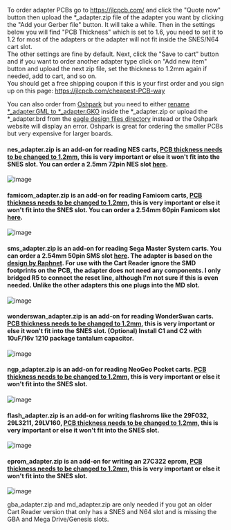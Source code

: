 To order adapter PCBs go to https://jlcpcb.com/ and click the "Quote now" button then upload the *_adapter.zip file of the adapter you want by clicking the "Add your Gerber file" button. It will take a while. Then in the settings below you will find "PCB Thickness" which is set to 1.6, you need to set it to 1.2 for most of the adapters or the adapter will not fit inside the SNES/N64 cart slot.    
The other settings are fine by default. Next, click the "Save to cart" button and if you want to order another adapter type click on "Add new item" button and upload the next zip file, set the thickness to 1.2mm again if needed, add to cart, and so on.     
You should get a free shipping coupon if this is your first order and you sign up on this page: https://jlcpcb.com/cheapest-PCB-way      

You can also order from [Oshpark](https://oshpark.com/) but you need to either [rename *_adapter.GML to *_adapter.GKO](https://www.dropbox.com/s/0rcvhalgeu11sf8/rename.jpg?dl=0) inside the *_adapter.zip or upload the *_adapter.brd from the [eagle design files directory](https://github.com/sanni/cartreader/tree/master/pcb/eagle%20design%20files) instead or the Oshpark website will display an error. Oshpark is great for ordering the smaller PCBs but very expensive for larger boards.   

#### nes_adapter.zip is an add-on for reading NES carts, [PCB thickness needs to be changed to 1.2mm](https://dl.dropboxusercontent.com/s/va1c72073cqfy90/pcb12.jpg?dl=1), this is very important or else it won't fit into the SNES slot. You can order a 2.5mm 72pin NES slot [here](https://www.aliexpress.com/item/32827561164.html).     

![image](https://dl.dropboxusercontent.com/s/z2atlcly642sewj/nes_adapter.png?dl=1)   

#### famicom_adapter.zip is an add-on for reading Famicom carts, [PCB thickness needs to be changed to 1.2mm](https://dl.dropboxusercontent.com/s/va1c72073cqfy90/pcb12.jpg?dl=1), this is very important or else it won't fit into the SNES slot. You can order a 2.54mm 60pin Famicom slot [here](https://www.aliexpress.com/item/32827561249.html).     

![image](https://dl.dropboxusercontent.com/s/w89ivzvuzk6hf5b/famicom_adapter.png?dl=1)   

#### sms_adapter.zip is an add-on for reading Sega Master System carts. You can order a 2.54mm 50pin SMS slot [here](https://www.aliexpress.com/item/32818469880.html). The adapter is based on the [design by Raphnet](https://www.raphnet.net/electronique/sms_to_smd/index_en.php). For use with the Cart Reader ignore the SMD footprints on the PCB, the adapter does not need any components. I only bridged R5 to connect the reset line, although I'm not sure if this is even needed. Unlike the other adapters this one plugs into the MD slot.   

![image](https://dl.dropboxusercontent.com/s/r6lavgoaccjtrz7/sms_adapter.png?dl=1)   

#### wonderswan_adapter.zip is an add-on for reading WonderSwan carts. [PCB thickness needs to be changed to 1.2mm](https://www.dropbox.com/s/va1c72073cqfy90/pcb12.jpg?dl=0), this is very important or else it won't fit into the SNES slot. (Optional) Install C1 and C2 with 10uF/16v 1210 package tantalum capacitor.

![image](https://dl.dropboxusercontent.com/s/755249v8smcuoft/wonderswan_adapter.png?dl=1)   

#### ngp_adapter.zip is an add-on for reading NeoGeo Pocket carts. [PCB thickness needs to be changed to 1.2mm](https://www.dropbox.com/s/va1c72073cqfy90/pcb12.jpg?dl=0), this is very important or else it won't fit into the SNES slot. 

![image](https://dl.dropboxusercontent.com/s/yvutwme8n7d4tiy/ngp_adapter.png?dl=1)   

#### flash_adapter.zip is an add-on for writing flashroms like the 29F032, 29L3211, 29LV160, [PCB thickness needs to be changed to 1.2mm](https://dl.dropboxusercontent.com/s/va1c72073cqfy90/pcb12.jpg?dl=1), this is very important or else it won't fit into the SNES slot.   
   
![image](https://dl.dropboxusercontent.com/s/afrfmiuwvmvg9px/flash_adapter.png?dl=1)   

#### eprom_adapter.zip is an add-on for writing an 27C322 eprom, [PCB thickness needs to be changed to 1.2mm](https://www.dropbox.com/s/va1c72073cqfy90/pcb12.jpg?dl=0), this is very important or else it won't fit into the SNES slot.     
   
![image](https://dl.dropboxusercontent.com/s/ldmtkjv7xsgtwyg/27c322_adapter.png?dl=1)   

gba_adapter.zip and md_adapter.zip are only needed if you got an older Cart Reader version that only has a SNES and N64 slot and is missing the GBA and Mega Drive/Genesis slots.    
